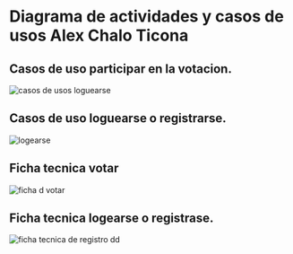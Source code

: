 
# Diagrama de actividades y casos de usos Alex Chalo Ticona

## Casos de uso participar en la votacion. 

![casos de usos loguearse](https://user-images.githubusercontent.com/56443132/83338791-f02e9e00-a2c7-11ea-935b-ff04dfadab02.JPG)


## Casos de uso  loguearse o registrarse.


![logearse](https://user-images.githubusercontent.com/56443132/83338852-7945d500-a2c8-11ea-85ad-2a9a709f511e.JPG)



## Ficha tecnica votar

![ficha d votar](https://user-images.githubusercontent.com/56443132/83338868-9bd7ee00-a2c8-11ea-8fb5-b808298453c5.JPG)


## Ficha tecnica logearse o registrase.

![ficha tecnica de registro dd](https://user-images.githubusercontent.com/56443132/83338798-05a3c800-a2c8-11ea-8569-957de1aac5a8.JPG)
